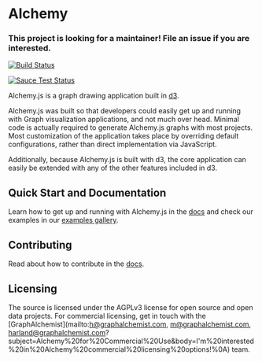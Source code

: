 Alchemy
=======

### This project is looking for a maintainer!  File an issue if you are interested.

<!-- Build should not fail update commit -->
[![Build Status](https://travis-ci.org/GraphAlchemist/Alchemy.svg?branch=master)](https://travis-ci.org/GraphAlchemist/Alchemy)

[![Sauce Test Status](https://saucelabs.com/browser-matrix/hdngr.svg)](https://saucelabs.com/u/hdngr)

Alchemy.js is a graph drawing application built in [d3](http://d3js.org/).

Alchemy.js was built so that developers could easily get up and running with Graph visualization applications, and not much over head.  Minimal code is actually required to generate Alchemy.js graphs with most projects. Most customization of the application takes place by overriding default configurations, rather than direct implementation via JavaScript.

Additionally, because Alchemy.js is built with d3, the core application can easily be extended with any of the other features included in d3.

## Quick Start and Documentation
Learn how to get up and running with Alchemy.js in the [docs](http://graphalchemist.github.io/Alchemy/#/docs) and check our examples in our [examples gallery](http://graphalchemist.github.io/Alchemy/#/examples).
## Contributing 
Read about how to contribute in the [docs](http://graphalchemist.github.io/Alchemy/#/docs/#Contributing).

## Licensing
The source is licensed under the AGPLv3 license for open source and open data projects.  For commercial licensing, get in touch with the [GraphAlchemist](mailto:h@graphalchemist.com, m@graphalchemist.com, harland@graphalchemist.com?subject=Alchemy%20for%20Commercial%20Use&amp;body=I'm%20interested%20in%20Alchemy%20commercial%20licensing%20options!%0A) team. 

    
